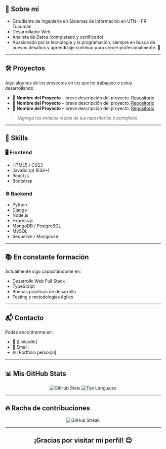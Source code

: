 


## 🚀 Sobre mí

- Estudiante de Ingeniería en Sistemas de Información en UTN – FR Tucumán  
- Desarrollador Web   
- Analista de Datos (completado y certificado)  
- Apasionado por la tecnología y la programación, siempre en busca de nuevos desafíos y aprendizaje continuo para crecer profesionalmente. 🚀

---

## 🛠️ Proyectos

Aquí algunos de los proyectos en los que he trabajado o estoy desarrollando:

- 🎯 **Nombre del Proyecto** – breve descripción del proyecto. [Repositorio](#)
- 💼 **Nombre del Proyecto** – breve descripción del proyecto. [Repositorio](#)
- 🧪 **Nombre del Proyecto** – breve descripción del proyecto. [Repositorio](#)

> *(Agrega los enlaces reales de tus repositorios o portafolio)*

---

## 🧠 Skills

### 🖥️ Frontend
- HTML5 / CSS3
- JavaScript (ES6+)
- React.js
- Bootstrap 

### ⚙️ Backend

- Python
- Django
- Node.js
- Express.js
- MongoDB / PostgreSQL
- MySQL
- Sequelize / Mongoose

---

## 📚 En constante formación

Actualmente sigo capacitándome en:

- Desarrollo Web Full Stack
- TypeScript
- Buenas prácticas de desarrollo
- Testing y metodologías ágiles

---
## 📬 Contacto

Podés encontrarme en:

- 💼 [LinkedIn] 
- 📧 Email: 
- 🌐 [Portfolio personal]

---
## 📊 Mis GitHub Stats

<p align="center">
  <!-- Total commits, PRs, issues, stars -->
  <img src="https://github-readme-stats.vercel.app/api?username=Guille1260&show_icons=true&theme=radical" alt="GitHub Stats" />

  <!-- Lenguajes más usados -->
  <img src="https://github-readme-stats.vercel.app/api/top-langs/?username=Guille1260&layout=compact&theme=radical" alt="Top Lenguajes" />
</p>

---

## 🔥 Racha de contribuciones

<p align="center">
  <img src="https://github-readme-streak-stats.herokuapp.com/?user=Guille1260&theme=radical&hide_border=true" alt="GitHub Streak" />
</p>

---





<h2 align="center">¡Gracias por visitar mi perfil! 😊</h2>


